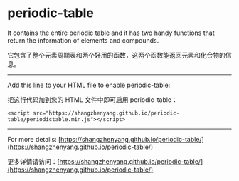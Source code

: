 # periodic-table

It contains the entire periodic table and it has two handy functions that return the information of elements and compounds.

它包含了整个元素周期表和两个好用的函数，这两个函数能返回元素和化合物的信息。

---

Add this line to your HTML file to enable periodic-table:

把这行代码加到您的 HTML 文件中即可启用 periodic-table：

    <script src="https://shangzhenyang.github.io/periodic-table/periodictable.min.js"></script>

---

For more details: [https://shangzhenyang.github.io/periodic-table/](https://shangzhenyang.github.io/periodic-table/)

更多详情请访问：[https://shangzhenyang.github.io/periodic-table/](https://shangzhenyang.github.io/periodic-table/)
